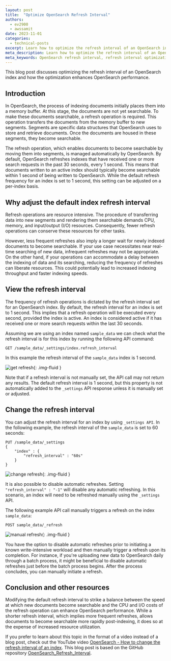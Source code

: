 ```yaml
---
layout: post
title:  "Optimize OpenSearch Refresh Interval"
authors:
  - ev2900
  - awssamit
date: 2023-11-01
categories:
  - technical-posts
excerpt: Learn how to optimize the refresh interval of an OpenSearch index and strike a balance between the speed at which indexed information is available for search with CPU and I/O costs
meta_description: Learn how to optimize the refresh interval of an OpenSearch index and strike a balance between the speed at which indexed information is available for search with CPU and I/O costs
meta_keywords: OpenSearch refresh interval, refresh interval optimization, optimize OpenSearch index performance
---
```

This blog post discusses optimizing the refresh interval of an OpenSearch index and how the optimization enhances OpenSearch performance.


## Introduction
In OpenSearch, the process of indexing documents initially places them into a memory buffer. At this stage, the documents are not yet searchable. To make these documents searchable, a refresh operation is required. This operation transfers the documents from the memory buffer to new segments. Segments are specific data structures that OpenSearch uses to store and retrieve documents. Once the documents are housed in these segments, they become searchable.


The refresh operation, which enables documents to become searchable by moving them into segments, is managed automatically by OpenSearch. By default, OpenSearch refreshes indexes that have received one or more search requests in the past 30 seconds, every 1 second. This means that documents written to an active index should typically become searchable within 1 second of being written to OpenSearch. While the default refresh frequency for an index is set to 1 second, this setting can be adjusted on a per-index basis.

## Why adjust the default index refresh interval
Refresh operations are resource intensive. The procedure of transferring data into new segments and rendering them searchable demands CPU, memory, and input/output (I/O) resources. Consequently, fewer refresh operations can conserve these resources for other tasks.


However, less frequent refreshes also imply a longer wait for newly indexed documents to become searchable. If your use case necessitates near real-time searching of new data, infrequent refreshes may not be appropriate. On the other hand, if your operations can accommodate a delay between the indexing of data and its searching, reducing the frequency of refreshes can liberate resources. This could potentially lead to increased indexing throughput and faster indexing speeds.

## View the refresh interval
The frequency of refresh operations is dictated by the refresh interval set for an OpenSearch index. By default, the refresh interval for an index is set to 1 second. This implies that a refresh operation will be executed every second, provided the index is active. An index is considered active if it has received one or more search requests within the last 30 seconds.

Assuming we are using an index named ```sample_data``` we can check what the refresh interval is for this index by running the following API command:


```GET /sample_data/_settings/index.refresh_interval``` 

In this example the refresh interval of the ```sample_data``` index is 1 second.


<img src="/assets/media/blog-images/2023-10-28-optimize-refresh-interval/get_refresh_0.png" alt="get refresh"/>{: .img-fluid }

Note that if a refresh interval is not manually set, the API call may not return any results. The default refresh interval is 1 second, but this property is not automatically added to the ```_settings``` API response unless it is manually set or adjusted.


## Change the refresh interval
You can adjust the refresh interval for an index by using ```_settings API```. In the following example, the refresh interval of the ```sample_data``` is set to 60 seconds:


```
PUT /sample_data/_settings
{
    "index" : {
        "refresh_interval" : "60s"
    }
}
```

<img src="/assets/media/blog-images/2023-10-28-optimize-refresh-interval/change_refresh_1.png" alt="change refresh"/>{: .img-fluid }

It is also possible to disable automatic refreshes. Setting ```"refresh_interval" : "-1"``` will disable any automatic refreshing. In this scenario, an index will need to be refreshed manually using the ```_settings``` API. 


The following example API call manually triggers a refresh on the index ```sample_data```:


```POST sample_data/_refresh```

<img src="/assets/media/blog-images/2023-10-28-optimize-refresh-interval/manual_refresh_2.png" alt="manual refresh"/>{: .img-fluid }

You have the option to disable automatic refreshes prior to initiating a known write-intensive workload and then manually trigger a refresh upon its completion. For instance, if you're uploading new data to OpenSearch daily through a batch process, it might be beneficial to disable automatic refreshes just before the batch process begins. After the process concludes, you can manually initiate a refresh.


## Conclusion and other resources
Modifying the default refresh interval to strike a balance between the speed at which new documents become searchable and the CPU and I/O costs of the refresh operation can enhance OpenSearch performance. While a shorter refresh interval, which implies more frequent refreshes, allows documents to become searchable more rapidly post-indexing, it does so at the expense of increased resource utilization.

If you prefer to learn about this topic in the format of a video instead of a blog post, check out the YouTube video [OpenSearch - How to change the refresh interval of an index](https://www.youtube.com/watch?v=8uyemEfgcY8). This blog post is based on the GitHub repository [OpenSearch_Refresh_Interval](https://github.com/ev2900/OpenSearch_Refresh_Interval).

